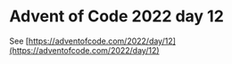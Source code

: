 # Advent of Code 2022 day 12

See [https://adventofcode.com/2022/day/12](https://adventofcode.com/2022/day/12)
